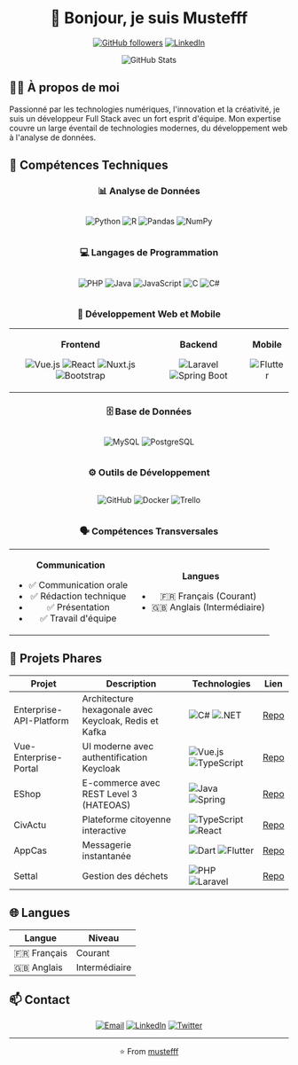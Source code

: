 <div align="center">

# 👋 Bonjour, je suis Mustefff

[![GitHub followers](https://img.shields.io/github/followers/mustefff?label=Follow&style=social)](https://github.com/mustefff)
[![LinkedIn](https://img.shields.io/badge/LinkedIn-0077B5?style=flat&logo=linkedin&logoColor=white)](https://linkedin.com/in/votre-profil)

<p align="center">
  <img src="https://github-readme-stats.vercel.app/api?username=mustefff&show_icons=true&theme=radical" alt="GitHub Stats" />
</p>

</div>

## 👨‍💻 À propos de moi

Passionné par les technologies numériques, l'innovation et la créativité, je suis un développeur Full Stack avec un fort esprit d'équipe. Mon expertise couvre un large éventail de technologies modernes, du développement web à l'analyse de données.

## 🎯 Compétences Techniques

<div align="center">

### 📊 Analyse de Données

<div style="display: flex; justify-content: center; gap: 10px;">

![Python](https://img.shields.io/badge/Python-3776AB?style=for-the-badge&logo=python&logoColor=white)
![R](https://img.shields.io/badge/R_Studio-276DC3?style=for-the-badge&logo=r&logoColor=white)
![Pandas](https://img.shields.io/badge/Pandas-150458?style=for-the-badge&logo=pandas&logoColor=white)
![NumPy](https://img.shields.io/badge/NumPy-013243?style=for-the-badge&logo=numpy&logoColor=white)

</div>

### 💻 Langages de Programmation

<div style="display: flex; justify-content: center; gap: 10px;">

![PHP](https://img.shields.io/badge/PHP-777BB4?style=for-the-badge&logo=php&logoColor=white)
![Java](https://img.shields.io/badge/Java-ED8B00?style=for-the-badge&logo=openjdk&logoColor=white)
![JavaScript](https://img.shields.io/badge/JavaScript-F7DF1E?style=for-the-badge&logo=javascript&logoColor=black)
![C](https://img.shields.io/badge/C-00599C?style=for-the-badge&logo=c&logoColor=white)
![C#](https://img.shields.io/badge/C%23-239120?style=for-the-badge&logo=c-sharp&logoColor=white)

</div>

### 🚀 Développement Web et Mobile

<table align="center">
<tr>
<td align="center">

**Frontend**

![Vue.js](https://img.shields.io/badge/Vue.js-35495E?style=for-the-badge&logo=vue.js&logoColor=4FC08D)
![React](https://img.shields.io/badge/React-20232A?style=for-the-badge&logo=react&logoColor=61DAFB)
![Nuxt.js](https://img.shields.io/badge/Nuxt.js-00C58E?style=for-the-badge&logo=nuxt.js&logoColor=white)
![Bootstrap](https://img.shields.io/badge/Bootstrap-7952B3?style=for-the-badge&logo=bootstrap&logoColor=white)

</td>
<td align="center">

**Backend**

![Laravel](https://img.shields.io/badge/Laravel-FF2D20?style=for-the-badge&logo=laravel&logoColor=white)
![Spring Boot](https://img.shields.io/badge/Spring_Boot-6DB33F?style=for-the-badge&logo=spring-boot&logoColor=white)

</td>
<td align="center">

**Mobile**

![Flutter](https://img.shields.io/badge/Flutter-02569B?style=for-the-badge&logo=flutter&logoColor=white)

</td>
</tr>
</table>

### 🗄️ Base de Données

<div style="display: flex; justify-content: center; gap: 10px;">

![MySQL](https://img.shields.io/badge/MySQL-4479A1?style=for-the-badge&logo=mysql&logoColor=white)
![PostgreSQL](https://img.shields.io/badge/PostgreSQL-316192?style=for-the-badge&logo=postgresql&logoColor=white)

</div>

### ⚙️ Outils de Développement

<div style="display: flex; justify-content: center; gap: 10px;">

![GitHub](https://img.shields.io/badge/GitHub-181717?style=for-the-badge&logo=github&logoColor=white)
![Docker](https://img.shields.io/badge/Docker-2496ED?style=for-the-badge&logo=docker&logoColor=white)
![Trello](https://img.shields.io/badge/Trello-0052CC?style=for-the-badge&logo=trello&logoColor=white)

</div>

### 🗣️ Compétences Transversales

<table align="center">
<tr>
<td align="center">

**Communication**

- ✅ Communication orale
- ✅ Rédaction technique
- ✅ Présentation
- ✅ Travail d'équipe

</td>
<td align="center">

**Langues**

- 🇫🇷 Français (Courant)
- 🇬🇧 Anglais (Intermédiaire)

</td>
</tr>
</table>

</div>

## 📂 Projets Phares

<div align="center">

| Projet | Description | Technologies | Lien |
|--------|-------------|--------------|------|
| Enterprise-API-Platform | Architecture hexagonale avec Keycloak, Redis et Kafka | ![C#](https://img.shields.io/badge/C%23-239120?style=flat&logo=c-sharp&logoColor=white) ![.NET](https://img.shields.io/badge/.NET-512BD4?style=flat&logo=dotnet&logoColor=white) | [Repo](https://github.com/mustefff/Enterprise-API-Platform) |
| Vue-Enterprise-Portal | UI moderne avec authentification Keycloak | ![Vue.js](https://img.shields.io/badge/Vue.js-35495E?style=flat&logo=vue.js&logoColor=4FC08D) ![TypeScript](https://img.shields.io/badge/TypeScript-007ACC?style=flat&logo=typescript&logoColor=white) | [Repo](https://github.com/mustefff/Vue-Enterprise-Portal) |
| EShop | E-commerce avec REST Level 3 (HATEOAS) | ![Java](https://img.shields.io/badge/Java-ED8B00?style=flat&logo=openjdk&logoColor=white) ![Spring](https://img.shields.io/badge/Spring-6DB33F?style=flat&logo=spring&logoColor=white) | [Repo](https://github.com/mustefff/EShop) |
| CivActu | Plateforme citoyenne interactive | ![TypeScript](https://img.shields.io/badge/TypeScript-007ACC?style=flat&logo=typescript&logoColor=white) ![React](https://img.shields.io/badge/React-20232A?style=flat&logo=react&logoColor=61DAFB) | [Repo](https://github.com/mustefff/CivActu) |
| AppCas | Messagerie instantanée | ![Dart](https://img.shields.io/badge/Dart-0175C2?style=flat&logo=dart&logoColor=white) ![Flutter](https://img.shields.io/badge/Flutter-02569B?style=flat&logo=flutter&logoColor=white) | [Repo](https://github.com/mustefff/AppCas) |
| Settal | Gestion des déchets | ![PHP](https://img.shields.io/badge/PHP-777BB4?style=flat&logo=php&logoColor=white) ![Laravel](https://img.shields.io/badge/Laravel-FF2D20?style=flat&logo=laravel&logoColor=white) | [Repo](https://github.com/mustefff/Settal) |

</div>

## 🌐 Langues

<div align="center">

| Langue | Niveau |
|--------|--------|
| 🇫🇷 Français | Courant |
| 🇬🇧 Anglais | Intermédiaire |

</div>

## 📫 Contact

<div align="center">

[![Email](https://img.shields.io/badge/Email-D14836?style=for-the-badge&logo=gmail&logoColor=white)](mailto:votre.email@example.com)
[![LinkedIn](https://img.shields.io/badge/LinkedIn-0077B5?style=for-the-badge&logo=linkedin&logoColor=white)](https://linkedin.com/in/votre-profil)
[![Twitter](https://img.shields.io/badge/Twitter-1DA1F2?style=for-the-badge&logo=twitter&logoColor=white)](https://twitter.com/votre-profil)

</div>

---
<div align="center">

⭐️ From [mustefff](https://github.com/mustefff)

</div>
